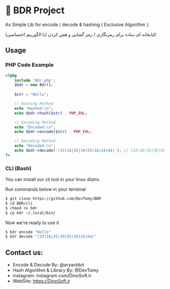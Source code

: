 # 📓 BDR Project

As Simple Lib for encode / decode & hashing ( Exclusive Algorithm ):<br>

کتابخانه ای ساده برای رمزنگازی / رمز گشایی و هش کردن (با الگوریتم اختصاصی):

## Usage

### PHP Code Example
```php
<?php
    include 'Bdr.php';
    $bdr = new Bdr();
    
    $str = "Hello";

    // Hashing Method
    echo "Hashed:\n";
    echo $bdr->hash($str) . PHP_EOL;

    // Encoding Method
    echo "Encoded:\n";
    echo $bdr->encode($str) . PHP_EOL;

    // Decoding Method
    echo "Decoded:\n";
    echo $bdr->decode('|33|16|35|39|55|16|24|64|'); // |33|16|35|39|55|16|24|64| => Hello
?>
```

### CLI (Bash)

You can install our cli tool in your linux distro.

Run commands below in your terminal

```bash
$ git clone https://github.com/DevTomy/BDR 
$ cd BDR/cli
$ chmod +x bdr
$ cp bdr ~/.local/bin/
```

Now we're ready to use it

```bash
$ bdr encode "Hello"
$ bdr decode "|33|16|35|39|55|16|24|64|"
```

## Contact us: 
  - Encode & Decode By: @aryantdot
  - Hash Algorithm & Library By: @DevTomy
  - instagram: instagram.com/DinoSoft.ir
  - WebSite: https://DinoSoft.ir

